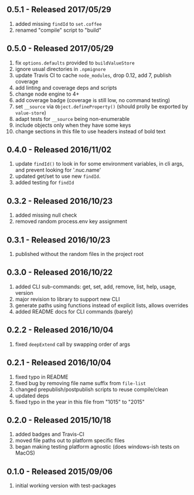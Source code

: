 ## 0.5.1 - Released 2017/05/29

1. added missing `findId` to `set.coffee`
2. renamed "compile" script to "build"

## 0.5.0 - Released 2017/05/29

1. fix `options.defaults` provided to `buildValueStore`
2. ignore usual directories in `.npmignore`
3. update Travis CI to cache `node_modules`, drop 0.12, add 7, publish coverage
4. add linting and coverage deps and scripts
5. change node engine to 4+
6. add coverage badge (coverage is still low, no command testing)
7. set `__source` via `Object.defineProperty()` (should prolly be exported by `value-store`)
8. adapt tests for `__source` being non-enumerable
9. include objects only when they have some keys
10. change sections in this file to use headers instead of bold text


## 0.4.0 - Released 2016/11/02

1. update `findId()` to look in for some environment variables, in cli args, and prevent looking for '.nuc.name'
2. updated get/set to use new `findId`.
3. added testing for `findId`


## 0.3.2 - Released 2016/10/23

1. added missing null check
2. removed random process.env key assignment

## 0.3.1 - Released 2016/10/23

1. published without the random files in the project root

## 0.3.0 - Released 2016/10/22

1. added CLI sub-commands: get, set, add, remove, list, help, usage, version
2. major revision to library to support new CLI
3. generate paths using functions instead of explicit lists, allows overrides
4. added README docs for CLI commands (barely)


## 0.2.2 - Released 2016/10/04

1. fixed `deepExtend` call by swapping order of args

## 0.2.1 - Released 2016/10/04

1. fixed typo in README
2. fixed bug by removing file name suffix from `file-list`
3. changed prepublish/postpublish scripts to reuse compile/clean
4. updated deps
5. fixed typo in the year in this file from "1015" to "2015"

## 0.2.0  - Released 2015/10/18

1. added badges and Travis-CI
2. moved file paths out to platform specific files
3. began making testing platform agnostic (does windows-ish tests on MacOS)


## 0.1.0 - Released 2015/09/06

1. initial working version with test-packages
